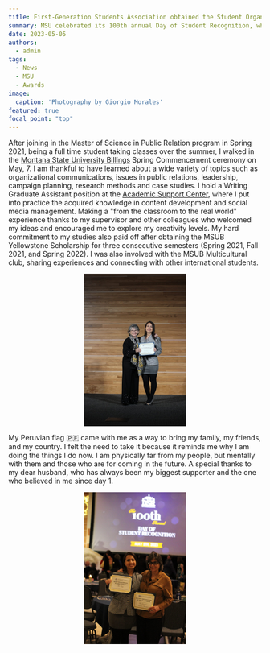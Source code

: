 ```yaml
---
title: First-Generation Students Association obtained the Student Organization of the Year award
summary: MSU celebrated its 100th annual Day of Student Recognition, where the university awarded students and groups in five categories: Legacy, Service, Leadership, Teaching & Mentorship, and Academics & Research.
date: 2023-05-05
authors:
  - admin
tags:
  - News
  - MSU
  - Awards
image:
  caption: 'Photography by Giorgio Morales'
featured: true
focal_point: "top"
---
```


After joining in the Master of Science in Public Relation program in Spring 2021, being a full time student taking classes over the summer, I walked in the [Montana State University Billings](https://www.msubillings.edu/) Spring Commencement ceremony on May, 7.
I am thankful to have learned about a wide variety of topics such as organizational communications, issues in public relations, leadership, campaign planning, research methods and case studies.
I hold a Writing Graduate Assistant position at the [Academic Support Center](https://www.msubillings.edu/asc/), where I put into practice the acquired knowledge in content development and social media management. Making a "from the classroom to the real world" experience thanks to my supervisor and other colleagues who welcomed my ideas and encouraged me to explore my creativity levels.
My hard commitment to my studies also paid off after obtaining the MSUB Yellowstone Scholarship for three consecutive semesters (Spring 2021, Fall 2021, and Spring 2022). I was also involved with the MSUB Multicultural club, sharing experiences and connecting with other international students.

<div style="display: flex; justify-content: center;">
    <img src="d.jpg" alt="figure" width="40%">
</div>

My Peruvian flag 🇵🇪 came with me as a way to bring my family, my friends, and my country. I felt the need to take it because it reminds me why I am doing the things I do now. I am physically far from my people, but mentally with them and those who are for coming in the future.
A special thanks to my dear husband, who has always been my biggest supporter and the one who believed in me since day 1.

<div style="display: flex; justify-content: center;">
    <img src="c.jpg" alt="figure" width="40%">
</div>


